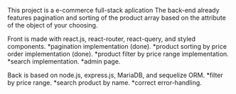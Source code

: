 This project is a e-commerce full-stack aplication 
The back-end already features pagination and sorting of the product array based on the attribute of the object of your choosing. 

Front is made with react.js, react-router, react-query, and styled components.
  *pagination implementation (done).
  *product sorting by price order implementation (done).
  *product filter by price range implementation.
  *search implementation.
  *admin page.

Back is based on node.js, express.js, MariaDB, and sequelize ORM.
  *filter by price range.
  *search product by name.
  *correct error-handling.
